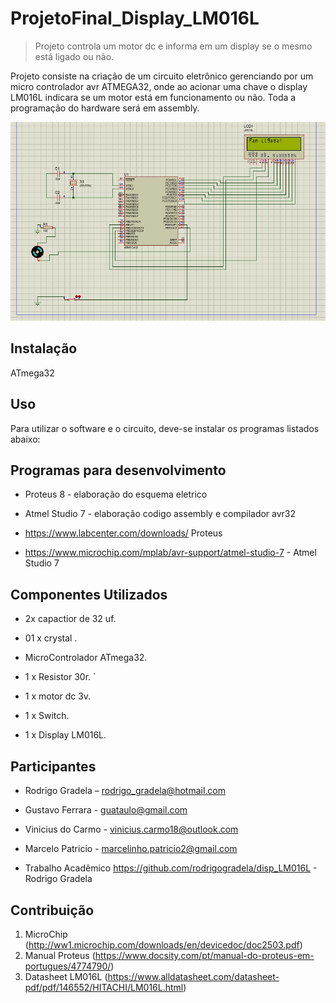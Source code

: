 # ProjetoFinal_Display_LM016L
> Projeto controla um motor dc e informa em um display se o mesmo está ligado ou não.



Projeto consiste na criação de um circuito eletrônico gerenciando por um micro controlador avr ATMEGA32,
onde ao acionar uma chave o display LM016L indicara se um motor está em funcionamento ou não. Toda a programação do hardware será em assembly.

![](project.png)

## Instalação

ATmega32




## Uso
Para utilizar o software e o circuito, deve-se instalar os programas listados abaixo:

## Programas para desenvolvimento

* Proteus 8 - elaboração do esquema eletrico
* Atmel Studio 7 - elaboração codigo assembly e compilador avr32

* https://www.labcenter.com/downloads/ Proteus
* https://www.microchip.com/mplab/avr-support/atmel-studio-7 - Atmel Studio 7

## Componentes Utilizados

* 2x capactior de 32 uf.
   
* 01 x crystal .
   
* MicroControlador ATmega32.
    
* 1 x Resistor 30r.
    `
* 1 x motor dc 3v.

* 1 x Switch.

* 1 x Display LM016L.
 

    

## Participantes

* Rodrigo Gradela – rodrigo_gradela@hotmail.com
* Gustavo Ferrara - guataulo@gmail.com
* Vinicius do Carmo - vinicius.carmo18@outlook.com
* Marcelo Patricio - marcelinho.patricio2@gmail.com

* Trabalho Acadêmico
https://github.com/rodrigogradela/disp_LM016L - Rodrigo Gradela

## Contribuição

1. MicroChip (<http://ww1.microchip.com/downloads/en/devicedoc/doc2503.pdf>)
2. Manual Proteus (<https://www.docsity.com/pt/manual-do-proteus-em-portugues/4774790/>)
3. Datasheet LM016L (<https://www.alldatasheet.com/datasheet-pdf/pdf/146552/HITACHI/LM016L.html>)
